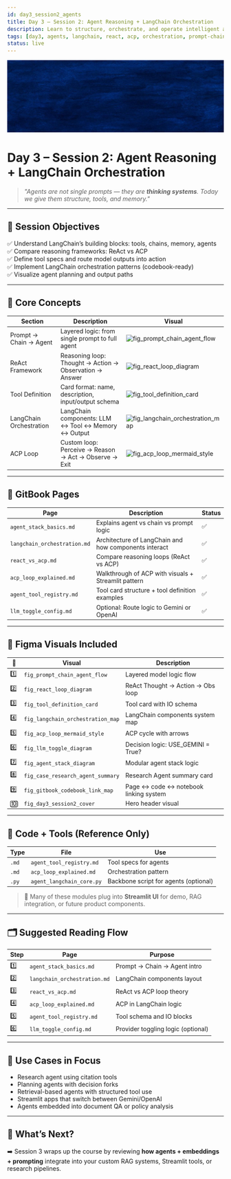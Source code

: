 ```yaml
---
id: day3_session2_agents
title: Day 3 – Session 2: Agent Reasoning + LangChain Orchestration
description: Learn to structure, orchestrate, and operate intelligent agents using LangChain, reasoning loops, and modular tools
tags: [day3, agents, langchain, react, acp, orchestration, prompt-chains]
status: live
---
```


![fig_day3_session2_cover](../shared_assets/visuals/images/fig_day3_session3_header.png)

# Day 3 – Session 2: Agent Reasoning + LangChain Orchestration

> _"Agents are not single prompts — they are **thinking systems**. Today we give them structure, tools, and memory."_  

---

## 🎯 Session Objectives

✅ Understand LangChain’s building blocks: tools, chains, memory, agents  
✅ Compare reasoning frameworks: ReAct vs ACP  
✅ Define tool specs and route model outputs into action  
✅ Implement LangChain orchestration patterns (codebook-ready)  
✅ Visualize agent planning and output paths  

---

## 🧠 Core Concepts

| Section | Description | Visual |
|---------|-------------|--------|
| Prompt → Chain → Agent | Layered logic: from single prompt to full agent | ![fig_prompt_chain_agent_flow](../shared_assets/visuals/fig_prompt_chain_agent_flow.png) |
| ReAct Framework | Reasoning loop: Thought → Action → Observation → Answer | ![fig_react_loop_diagram](../shared_assets/visuals/fig_react_loop_diagram.png) |
| Tool Definition | Card format: name, description, input/output schema | ![fig_tool_definition_card](../shared_assets/visuals/fig_tool_definition_card.png) |
| LangChain Orchestration | LangChain components: LLM ↔ Tool ↔ Memory ↔ Output | ![fig_langchain_orchestration_map](../shared_assets/visuals/fig_langchain_orchestration_map.png) |
| ACP Loop | Custom loop: Perceive → Reason → Act → Observe → Exit | ![fig_acp_loop_mermaid_style](../shared_assets/visuals/fig_acp_loop_mermaid_style.png) |

---

## 📘 GitBook Pages

| Page | Description | Status |
|------|-------------|--------|
| `agent_stack_basics.md` | Explains agent vs chain vs prompt logic | ✅ |
| `langchain_orchestration.md` | Architecture of LangChain and how components interact | ✅ |
| `react_vs_acp.md` | Compare reasoning loops (ReAct vs ACP) | ✅ |
| `acp_loop_explained.md` | Walkthrough of ACP with visuals + Streamlit pattern | ✅ |
| `agent_tool_registry.md` | Tool card structure + tool definition examples | ✅ |
| `llm_toggle_config.md` | Optional: Route logic to Gemini or OpenAI | ✅ |

---

## 🧩 Figma Visuals Included

| 🔢 | Visual | Description |
|----|--------|-------------|
| 1️⃣ | `fig_prompt_chain_agent_flow` | Layered model logic flow |
| 2️⃣ | `fig_react_loop_diagram` | ReAct Thought → Action → Obs loop |
| 3️⃣ | `fig_tool_definition_card` | Tool card with IO schema |
| 4️⃣ | `fig_langchain_orchestration_map` | LangChain components system map |
| 5️⃣ | `fig_acp_loop_mermaid_style` | ACP cycle with arrows |
| 6️⃣ | `fig_llm_toggle_diagram` | Decision logic: USE_GEMINI = True? |
| 7️⃣ | `fig_agent_stack_diagram` | Modular agent stack logic |
| 8️⃣ | `fig_case_research_agent_summary` | Research Agent summary card |
| 9️⃣ | `fig_gitbook_codebook_link_map` | Page ↔ code ↔ notebook linking system |
| 🔟 | `fig_day3_session2_cover` | Hero header visual |

---

## 🧪 Code + Tools (Reference Only)

| Type | File | Use |
|------|------|-----|
| `.md` | `agent_tool_registry.md` | Tool specs for agents |
| `.md` | `acp_loop_explained.md` | Orchestration pattern |
| `.py` | `agent_langchain_core.py` | Backbone script for agents (optional) |

> 🔄 Many of these modules plug into **Streamlit UI** for demo, RAG integration, or future product components.

---

## 🗂 Suggested Reading Flow

| Step | Page | Purpose |
|------|------|---------|
| 1️⃣ | `agent_stack_basics.md` | Prompt → Chain → Agent intro |
| 2️⃣ | `langchain_orchestration.md` | LangChain components layout |
| 3️⃣ | `react_vs_acp.md` | ReAct vs ACP loop theory |
| 4️⃣ | `acp_loop_explained.md` | ACP in LangChain logic |
| 5️⃣ | `agent_tool_registry.md` | Tool schema and IO blocks |
| 6️⃣ | `llm_toggle_config.md` | Provider toggling logic (optional) |

---

## 🧠 Use Cases in Focus

- Research agent using citation tools  
- Planning agents with decision forks  
- Retrieval-based agents with structured tool use  
- Streamlit apps that switch between Gemini/OpenAI  
- Agents embedded into document QA or policy analysis

---

## 🔮 What’s Next?

➡️ Session 3 wraps up the course by reviewing **how agents + embeddings + prompting** integrate into your custom RAG systems, Streamlit tools, or research pipelines.


